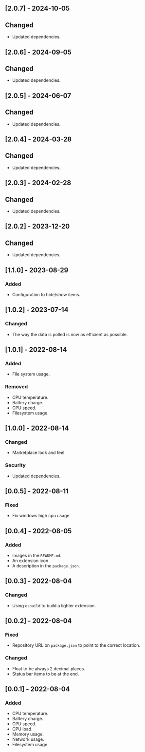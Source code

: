 <!--
http://keepachangelog.com/
`Added` for new features.
`Changed` for changes in existing functionality.
`Deprecated` for soon-to-be removed features.
`Removed` for now removed features.
`Fixed` for any bug fixes.
`Security` in case of vulnerabilities.
 -->

<!-- ## [Unreleased] -->

## [2.0.7] - 2024-10-05

## Changed

- Updated dependencies.

## [2.0.6] - 2024-09-05

## Changed

- Updated dependencies.

## [2.0.5] - 2024-06-07

## Changed

- Updated dependencies.

## [2.0.4] - 2024-03-28

## Changed

- Updated dependencies.

## [2.0.3] - 2024-02-28

## Changed

- Updated dependencies.

## [2.0.2] - 2023-12-20

## Changed

- Updated dependencies.

## [1.1.0] - 2023-08-29

### Added

- Configuration to hide/show items.

## [1.0.2] - 2023-07-14

### Changed

- The way the data is polled is now as efficient as possible.

## [1.0.1] - 2022-08-14

### Added

- File system usage.

### Removed

- CPU temperature.
- Battery charge.
- CPU speed.
- Filesystem usage.

## [1.0.0] - 2022-08-14

### Changed

- Marketplace look and feel.

### Security

- Updated dependencies.

## [0.0.5] - 2022-08-11

### Fixed

- Fix windows high cpu usage.

## [0.0.4] - 2022-08-05

### Added

- Images in the `README.md`.
- An extension icon.
- A description in the `package.json`.

## [0.0.3] - 2022-08-04

### Changed

- Using `esbuild` to build a lighter extension.

## [0.0.2] - 2022-08-04

### Fixed

- Repository URL on `package.json` to point to the correct location.

### Changed

- Float to be always 2 decimal places.
- Status bar items to be at the end.

## [0.0.1] - 2022-08-04

### Added

- CPU temperature.
- Battery charge.
- CPU speed.
- CPU load.
- Memory usage.
- Network usage.
- Filesystem usage.
